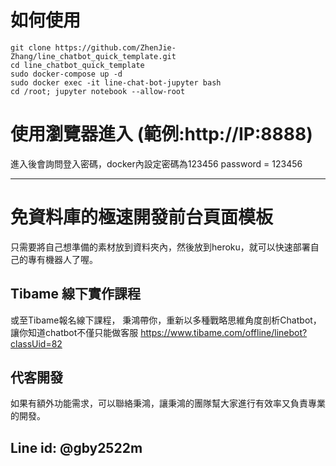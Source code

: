 # 如何使用
```
git clone https://github.com/ZhenJie-Zhang/line_chatbot_quick_template.git
cd line_chatbot_quick_template
sudo docker-compose up -d
sudo docker exec -it line-chat-bot-jupyter bash
cd /root; jupyter notebook --allow-root
```
# 使用瀏覽器進入 (範例:http://IP:8888)
進入後會詢問登入密碼，docker內設定密碼為123456
password = 123456

---
# 免資料庫的極速開發前台頁面模板
只需要將自己想準備的素材放到資料夾內，然後放到heroku，就可以快速部署自己的專有機器人了喔。

## Tibame 線下實作課程
或至Tibame報名線下課程，
秉鴻帶你，重新以多種戰略思維角度剖析Chatbot，讓你知道chatbot不僅只能做客服
https://www.tibame.com/offline/linebot?classUid=82

## 代客開發 
如果有額外功能需求，可以聯絡秉鴻，讓秉鴻的團隊幫大家進行有效率又負責專業的開發。

## Line id: @gby2522m
